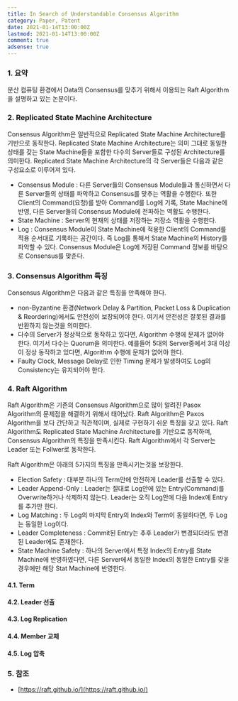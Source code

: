 ```yaml
---
title: In Search of Understandable Consensus Algorithm
category: Paper, Patent
date: 2021-01-14T13:00:00Z
lastmod: 2021-01-14T13:00:00Z
comment: true
adsense: true
---
```


### 1. 요약

분산 컴퓨팅 환경에서 Data의 Consensus를 맞추기 위해서 이용되는 Raft Algorithm을 설명하고 있는 논문이다.

### 2. Replicated State Machine Architecture

Consensus Algorithm은 일반적으로 Replicated State Machine Architecture를 기반으로 동작한다. Replicated State Machine Architecture는 의미 그대로 동일한 상태를 갖는 State Machine들을 포함한 다수의 Server들로 구성된 Architecture를 의미한다. Replicated State Machine Architecture의 각 Server들은 다음과 같은 구성요소로 이루어져 있다.

* Consensus Module : 다른 Server들의 Consensus Module들과 통신하면서 다른 Server들의 상태를 파악하고 Consensus를 맞추는 역활을 수행한다. 또한 Client의 Command(요청)를 받아 Command를 Log에 기록, State Machine에 반영, 다른 Server들의 Consensus Module에 전파하는 역활도 수행한다.
* State Machine : Server의 현재의 상태를 저장하는 저장소 역활을 수행한다.
* Log : Consensus Module이 State Machine에 적용한 Client의 Command를 적용 순서대로 기록하는 공간이다. 즉 Log를 통해서 State Machine의 History를 파악할 수 있다. Consensus Module은 Log에 저장된 Command 정보를 바탕으로 Consensus를 맞춘다.

### 3. Consensus Algorithm 특징

Consensus Algorithm은 다음과 같은 특징을 만족해야 한다.

* non-Byzantine 환경(Network Delay & Partition, Packet Loss & Duplication & Reordering)에서도 안전성이 보장되어야 한다. 여기서 안전성은 잘못된 결과를 반환하지 않는것을 의미한다.
* 다수의 Server가 정상적으로 동작하고 있다면, Algorithm 수행에 문제가 없어야 한다. 여기서 다수는 Quorum을 의미한다. 예를들어 5대의 Server중에서 3대 이상이 정상 동작하고 있다면, Algorithm 수행에 문제가 없어야 한다.
* Faulty Clock, Message Delay로 인한 Timing 문제가 발생하여도 Log의 Consistency는 유지되어야 한다.

### 4. Raft Algorithm

Raft Algorithm은 기존의 Consensus Algorithm으로 많이 알려진 Pasox Algorithm의 문제점을 해결하기 위해서 태어났다. Raft Algorithm은 Paxos Algorithm을 보다 간단하고 직관적이며, 실제로 구현하기 쉬운 특징을 갖고 있다. Raft Algorithm도 Replicated State Machine Architecture를 기반으로 동작하며, Consensus Algorithm의 특징을 만족시킨다. Raft Algorithm에서 각 Server는 Leader 또는 Follwer로 동작한다.

Raft Algorithm은 아래의 5가지의 특징을 만족시키는것을 보장한다.

* Election Safety : 대부분 하나의 Term안에 안전하게 Leader를 선출할 수 있다.
* Leader Append-Only : Leader는 절대로 Log안에 있는 Entry(Command)를 Overwrite하거나 삭제하지 않는다. Leader는 오직 Log안에 다음 Index에 Entry를 추가만 한다.
* Log Matching : 두 Log의 마지막 Entry의 Index와 Term이 동일하다면, 두 Log는 동일한 Log이다.
* Leader Completeness : Commit된 Entry는 추후 Leader가 변경되더라도 변경된 Leader에도 존재한다.
* State Machine Safety : 하나의 Server에서 특정 Index의 Entry를 State Machine에 반영하였다면, 다른 Server에서 동일한 Index의 동일한 Entry를 갖을 경우에만 해당 Stat Machine에 반영한다.

#### 4.1. Term

#### 4.2. Leader 선출

#### 4.3. Log Replication

#### 4.4. Member 교체

#### 4.5. Log 압축

### 5. 참조

* [https://raft.github.io/](https://raft.github.io/)
